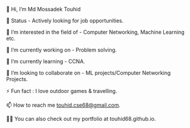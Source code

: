 👋 Hi, I’m Md Mossadek Touhid

💼 Status - Actively looking for job opportunities.

👀 I’m interested in the field of - Computer Networking, Machine Learning etc.

🔭 I’m currently working on - Problem solving.

🌱 I’m currently learning - CCNA.

💞️ I’m looking to collaborate on - ML projects/Computer Networking Projects.

⚡ Fun fact : I love outdoor games & travelling.

📫 How to reach me touhid.cse68@gmail.com.

👨‍💻 You can also check out my portfolio at touhid68.github.io.

<!---
MdMossadekTouhid/MdMossadekTouhid is a ✨ special ✨ repository because its `README.md` (this file) appears on your GitHub profile.
You can click the Preview link to take a look at your changes.
--->
